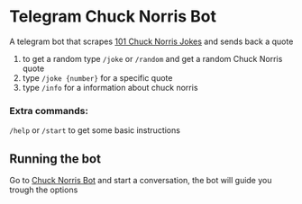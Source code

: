 # Telegram Chuck Norris Bot
A telegram bot that scrapes [101 Chuck Norris Jokes]("https://parade.com/968666/parade/chuck-norris-jokes/") and sends back a quote
1. to get a random type `/joke` or `/random` and get a random Chuck Norris quote
2. type `/joke {number}` for a specific quote
3. type `/info` for a information about chuck norris

### Extra commands:
`/help` or `/start` to get some basic instructions

## Running the bot
Go to [Chuck Norris Bot]("http://t.me/chucknorrisbs274_bot") and start a conversation, the bot will guide you trough the options

